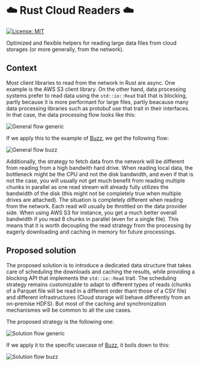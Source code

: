 # :cloud: Rust Cloud Readers :cloud:

[![License: MIT](https://img.shields.io/badge/License-MIT-green.svg)](LICENSE)

Optimized and flexible helpers for reading large data files from cloud storages (or more generally, from the network).

## Context

Most client libraries to read from the network in Rust are async. One example is the AWS S3 client library. On the other hand, data processing systems prefer to read data using the `std::io::Read` trait that is blocking, partly because it is more performant for large files, partly beacause many data processing libraries such as protobuf use that trait in their interfaces. In that case, the data processing flow looks like this:

![General flow generic](https://raw.githubusercontent.com/wiki/cloudfuse-io/cloud-readers-rs/general_flow_generic.jpg)

If we apply this to the example of [Buzz](https://github.com/cloudfuse-io/buzz-rust), we get the following flow:

![General flow buzz](https://raw.githubusercontent.com/wiki/cloudfuse-io/cloud-readers-rs/general_flow_buzz.jpg)

Additionally, the strategy to fetch data from the network will be different from reading from a high bandwith hard drive. When reading local data, the bottleneck might be the CPU and not the disk bandwidth, and even if that is not the case, you will usually not get much benefit from reading multiple chunks in parallel as one read stream will already fully utilizes the bandwidth of the disk (this might not be completely true when multiple drives are attached). The situation is completely different when reading from the network. Each read will usually be throttled on the data provider side. When using AWS S3 for instance, you get a much better overall bandwidth if you read 8 chunks in parallel (even for a single file). This means that it is worth decoupling the read strategy from the processing by eagerly downloading and caching in memory for future processings.

## Proposed solution

The proposed solution is to introduce a dedicated data structure that takes care of scheduling the downloads and caching the results, while providing a blocking API that implements the `std::io::Read` trait. The scheduling strategy remains customizable to adapt to different types of reads (chunks of a Parquet file will be read in a different order thant those of a CSV file) and different infrastructures (Cloud storage will behave differently from an on-premise HDFS). But most of the caching and synchronization mechanismes will be common to all the use cases.

The proposed strategy is the following one:

![Solution flow generic](https://raw.githubusercontent.com/wiki/cloudfuse-io/cloud-readers-rs/solution_flow_generic.jpg)

If we apply it to the specific usecase of [Buzz](https://github.com/cloudfuse-io/buzz-rust), it boils down to this:

![Solution flow buzz](https://raw.githubusercontent.com/wiki/cloudfuse-io/cloud-readers-rs/solution_flow_buzz.jpg)